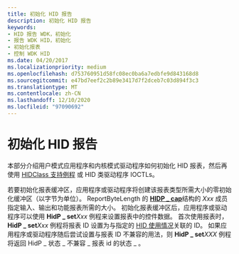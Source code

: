 ```yaml
---
title: 初始化 HID 报告
description: 初始化 HID 报告
keywords:
- HID 报告 WDK，初始化
- 报告 WDK HID，初始化
- 初始化报表
- 控制 WDK HID
ms.date: 04/20/2017
ms.localizationpriority: medium
ms.openlocfilehash: d753760951d58fc08ec0ba6a7edbfe9d843168d8
ms.sourcegitcommit: e47bd7eef2c2b89e3417d7f2dceb7c03d894f3c3
ms.translationtype: MT
ms.contentlocale: zh-CN
ms.lasthandoff: 12/10/2020
ms.locfileid: "97090692"
---
```

# <a name="initializing-hid-reports"></a>初始化 HID 报告

本部分介绍用户模式应用程序和内核模式驱动程序如何初始化 HID 报表，然后再使用 [HIDClass 支持例程](/windows-hardware/drivers/ddi/_hid) 或 HID 类驱动程序 IOCTLs。

若要初始化报表缓冲区，应用程序或驱动程序将创建该报表类型所需大小的零初始化缓冲区（以字节为单位）。 ReportByteLength 的 [**HIDP \_ cap**](/windows-hardware/drivers/ddi/hidpi/ns-hidpi-_hidp_caps)结构的 *Xxx* 成员指定输入、输出和功能报表所需的大小。 初始化报表缓冲区后，应用程序或驱动程序可以使用 **HidP \_ set**_Xxx_ 例程来设置报表中的控件数据。 首次使用报表时， **HidP \_ set**_Xxx_ 例程将报表 ID 设置为与指定的 [HID 使用情况](hid-usages.md)关联的 ID。 如果应用程序或驱动程序随后尝试设置与报表 ID 不兼容的用法，则 **HidP \_ set**_XXX_ 例程将返回 HidP \_ 状态 \_ 不兼容 \_ 报表 id 的状态 \_ 。

